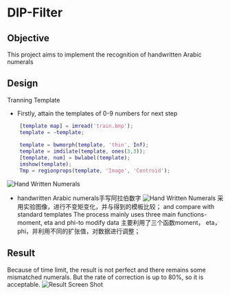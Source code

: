 DIP-Filter
==========

Objective
----------
This project aims to implement the recognition of handwritten Arabic numerals

Design
----------
Tranning Template
- Firstly, attain the templates of 0-9 numbers for next step
```matlab
    [template map] = imread('train.bmp');
    template = ~template;
    
    template = bwmorph(template, 'thin', Inf);
    template = imdilate(template, ones(3,3));
    [template, num] = bwlabel(template);
    imshow(template);
    Tmp = regionprops(template, 'Image', 'Centroid');
```
![Hand Written Numerals](https://dl-web.dropbox.com/get/Public/weibao/StandardNumerals.png?w=f739d96d)
- handwritten Arabic numerals手写阿拉伯数字 
![Hand Written Numerals](https://dl-web.dropbox.com/get/Public/weibao/HandWrittenNumerals.png?w=29fb9c6b)
采用实验图像，进行不变矩变化，并与得到的模板比较；
and compare with standard templates
The process mainly uses three main functions-moment, eta and phi-to modify data
主要利用了三个函数moment， eta， phi，并利用不同的扩张值，对数据进行调整；
 
Result
-------
Because of time limit, the result is not perfect and there remains some mismatched numerals. But the rate of correction is up to 80%, so it is acceptable.
![Result Screen Shot](https://dl-web.dropbox.com/get/Public/weibao/ResultScreenShot.png?w=55e479e3)